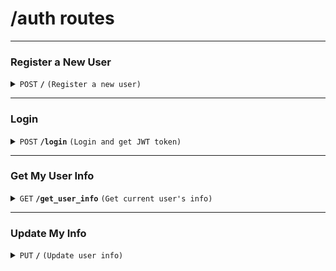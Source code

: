 # /auth routes

---

### **Register a New User**

<details>
<summary><code>POST</code> <code><b>/</b></code> <code>(Register a new user)</code></summary>

##### Body (application/json)

| key            | required | data type | description           |
| -------------- | -------- | --------- | --------------------- |
| `email`        | true     | string    | User's email          |
| `password`     | true     | string    | User's password       |
| `username`     | true     | string    | User's name           |
| `role`         | true     | string    | `"user"` or `"admin"` |
| `phone_number` | true     | string    | User's phone number   |

##### Responses

| http code | content-type       | response                                                                             |
| --------- | ------------------ | ------------------------------------------------------------------------------------ |
| `201`     | `application/json` | `{"id": "uuid", "email": "x", "username": "x", "role": "user", "phone_number": "x"}` |
| `409`     | `text/plain`       | `Email or username already exists`                                                   |
| `500`     | `text/plain`       | `Internal server error`                                                              |

</details>

---

### **Login**

<details>
<summary><code>POST</code> <code><b>/login</b></code> <code>(Login and get JWT token)</code></summary>

##### Body (application/json)

| key        | required | data type | description     |
| ---------- | -------- | --------- | --------------- |
| `email`    | true     | string    | User's email    |
| `password` | true     | string    | User's password |

##### Responses

| http code | content-type       | response                                                |
| --------- | ------------------ | ------------------------------------------------------- |
| `200`     | `application/json` | `{"access_token": "jwt-token", "token_type": "bearer"}` |
| `401`     | `text/plain`       | `Invalid credentials`                                   |
| `500`     | `text/plain`       | `Internal server error`                                 |

</details>

---

### **Get My User Info**

<details>
<summary><code>GET</code> <code><b>/get_user_info</b></code> <code>(Get current user's info)</code></summary>

##### Headers

| key             | required | data type | description             |
| --------------- | -------- | --------- | ----------------------- |
| `Authorization` | true     | string    | Bearer token from login |

##### Responses

| http code | content-type       | response                                                                             |
| --------- | ------------------ | ------------------------------------------------------------------------------------ |
| `200`     | `application/json` | `{"id": "uuid", "email": "x", "username": "x", "role": "user", "phone_number": "x"}` |
| `401`     | `text/plain`       | `Unauthorized`                                                                       |
| `500`     | `text/plain`       | `Internal server error`                                                              |

</details>

---

### **Update My Info**

<details>
<summary><code>PUT</code> <code><b>/</b></code> <code>(Update user info)</code></summary>

##### Headers

| key             | required | data type | description             |
| --------------- | -------- | --------- | ----------------------- |
| `Authorization` | true     | string    | Bearer token from login |

##### Body (application/json)

| key            | required | data type | description             |
| -------------- | -------- | --------- | ----------------------- |
| `username`     | false    | string    | Updated username        |
| `phone_number` | false    | string    | Updated phone number    |
| `role`         | false    | string    | Admin-only: change role |

##### Responses

| http code | content-type       | response                                   |
| --------- | ------------------ | ------------------------------------------ |
| `200`     | `application/json` | `{"message": "User updated successfully"}` |
| `403`     | `text/plain`       | `Forbidden`                                |
| `404`     | `text/plain`       | `User not found`                           |
| `500`     | `text/plain`       | `Internal server error`                    |

</details>
